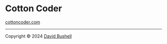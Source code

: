 # Cotton Coder

[cottoncoder.com](https://cottoncoder.com)

* * *

Copyright © 2024 [David Bushell](https://dbushell.com)

